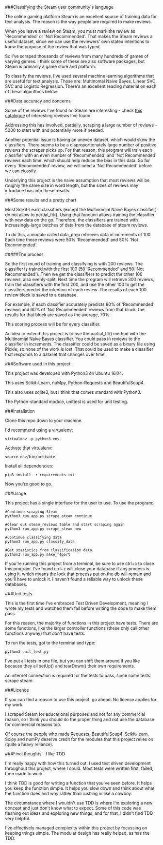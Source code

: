 ###Classifying the Steam user community's language 

The online gaming platform Steam is an excellent source of training data for text analysis. The reason is the way people are required to make reviews.

When you leave a review on Steam, you must mark the review as 'Recommended' or 'Not Recommended'. That makes the Steam reviews a useful dataset, since we can use the reviewers' own stated intentions to know the purpose of the review that was typed.

So I've scraped thousands of reviews from many hundreds of games of varying genres. I think some of these are also software packages, but Steam is primarily a game store and platform.

To classify the reviews, I've used several machine learning algorithms that are useful for text analysis. Those are: Multinomal Naive Bayes, Linear SVC, SVC and Logistic Regression. There's an excellent reading material on each of these algorithms below.

###Data accuracy and concerns

Some of the reviews I've found on Steam are interesting - check [this catalogue](/issues) of interesting reviews I've found.

Addressing this has involved, partially, scraping a large number of reviews - 5000 to start with and potentially more if needed.

Another potential issue is having an uneven dataset, which would skew the classifiers. There seems to be a disproportionately large number of positive reviews the scraper picks up. For that reason, this program will train each classifier with an even number of 'Recommended' and 'Not Recommended' reviews each time, which should help reduce the bias in this data. So for every 'Recommended' review, we will need a 'Not Recommended' before we can classify.

Underlying this project is the naive assumption that most reviews will be roughly the same size in word length, but the sizes of reviews may introduce bias into these results.

###Some results and a pretty chart

Most Scikit-Learn classifiers (except the Multinomial Naive Bayes classifier) do not allow to partial_fit(). Using that function allows training the classifier with new data on the go. Therefore, the classifiers are trained with increasingly-large batches of data from the database of steam reviews.

To do this, a module called data_prep retrieves data in increments of 100. Each time those reviews were 50% 'Recommended' and 50% 'Not Recommended'.

#####The process

So the first round of training and classifying is with 200 reviews. The classifier is trained with the first 100 (50 'Recommended' and 50 'Not Recommended'). Then we get the classifiers to predict the other 100 reviews, also evenly-split. Next time the program will retrieve 300 reviews, train the classifiers with the first 200, and use the other 100 to get the classifiers predict the intention of each review. The results of each 100 review block is saved to a database. 

For example, if each classifier accurately predicts 80% of 'Recommended' reviews and 60% of 'Not Recommended' reviews from that block, the results for that block are saved as the average, 70%.

This scoring process will be for every classifier.

An idea to extend this project is to use the partial_fit() method with the Multinomial Naive Bayes classifier. You could pass in reviews to the classifier in increments. The classifier could be saved as a binary file using Pickle, so none of the work is lost. That could be used to make a classifier that responds to a dataset that changes over time.

###Software used in this project

This project was developed with Python3 on Ubuntu 16.04. 

This uses Scikit-Learn, nuMpy, Python-Requests and BeautifulSoup4.

This also uses sqlite3, but I think that comes standard with Python3.

The Python-standard module, unittest is used for unit testing.

###Installation

Clone this repo down to your machine.

I'd recommend using a virtualenv:

    virtualenv -p python3 env

Activate that virtualenv:

    source env/bin/activate

Install all dependencies:

    pip3 install -r requirements.txt

Now you're good to go.

###Usage

This project has a single interface for the user to use. To use the program:
    
    #Continue scraping Steam
    python3 run_app.py scrape_steam continue

    #Clear out steam_reviews table and start scraping again
    python3 run_app.py scrape_steam new

    #Continue classifying data
    python3 run_app.py classify_data

    #Get statistics from classification data
    python3 run_app.py make_report

If you're running this project from a terminal, be sure to use ctrl+c to close this program. I've found ctrl+z will close your database if any process is using it, which means the lock that process put on the db will remain and you'll have to unlock it. I haven't found a reliable way to unlock these databases.

###Unit tests

This is the first time I've embraced Test Driven Development, meaning I wrote my tests and watched them fail before writing the code to make them pass. 

For this reason, the majority of functions in this project have tests. There are some functions, like the larger controller functions (these only call other functions anyway) that don't have tests.

To run the tests, got to the terminal and type:

    python3 unit_test.py

I've put all tests in one file, but you can shift them around if you like because they all setUp() and tearDown() their own requirements.

An internet connection is required for the tests to pass, since some tests scrape steam.

###Licence

If you can find a reason to use this project, go ahead. No license applies for my work. 

I scraped Steam for educational purposes and not for any commercial reason, so I think you should do the proper thing and not use the database for commercial reasons too.

Of course the people who made Requests, BeautifulSoup4, Scikit-learn, Scipy and numPy deserve credit for the modules that this project relies on (quite a heavy reliance).

###Final thoughts - I like TDD

I'm really happy with how this turned out. I used test driven development throughout this project, where I could. Most tests were written first, failed, then made to work.

I think TDD is good for writing a function that you've seen before. It helps you keep the function simple. It helps you slow down and think about what the function does and why rather than rushing in like a cowboy.

The circumstance where I wouldn't use TDD is where I'm exploring a new concept and just don't know what to expect. Some of this code was fleshing out ideas and exploring new things, and for that, I didn't find TDD very helpful.

I've effectively managed complexity within this project by focussing on keeping things simple. The modular design has really helped, as has the TDD.